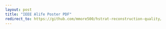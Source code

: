 ```yaml
---
layout: post
title: "IEEE Alife Poster PDF"
redirect_to: https://github.com/mmore500/hstrat-reconstruction-quality/releases/download/v1.1.0/IEEE.SSCI.ALIFE.poster.pdf
---
```


